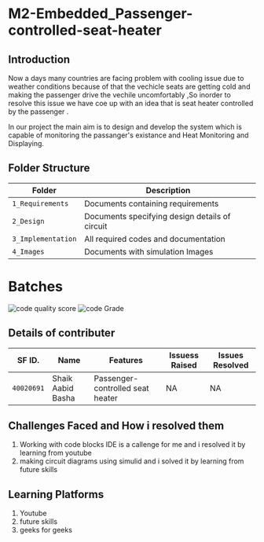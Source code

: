 # M2-Embedded_Passenger-controlled-seat-heater

## Introduction
   
Now a days many countries are facing problem with cooling issue due to weather conditions because of that the vechicle seats are getting cold and making the passenger drive the vechile uncomfortably ,So inorder to resolve this issue we have coe up with an idea that is seat heater controlled by the passenger  .

In our project the main aim is to design and develop the system which is capable of monitoring the passanger's existance and Heat Monitoring
and Displaying.




## Folder Structure
Folder             | Description
-------------------| -----------------------------------------
`1_Requirements`   | Documents containing requirements 
`2_Design`         | Documents specifying design details of circuit
`3_Implementation` | All required codes and documentation
`4_Images`         | Documents with simulation Images

# Batches
![code quality score](https://api.codiga.io/project/30158/score/svg) 
![code Grade](https://https://https://api.codiga.io/project/30158/status/svg) 

## Details of contributer

SF ID. |  Name   |    Features    |  Issuess Raised |     Issues Resolved
-------|---------|----------------|----------------|---------------|
`40020691` | Shaik Aabid Basha  | Passenger-controlled seat heater   |  NA    |  NA   

## Challenges Faced and How i resolved them

1. Working with code blocks IDE is a callenge for me and i resolved it by learning from youtube
2. making circuit diagrams using simulid and i solved it by learning from future skills

## Learning Platforms
1. Youtube
2. future skills
3. geeks for geeks


